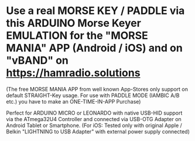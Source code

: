 Use a real MORSE KEY / PADDLE via this ARDUINO Morse Keyer EMULATION for the "MORSE MANIA" APP (Android / iOS) and on "vBAND" on https://hamradio.solutions
===============================================================================================================================
(The free MORSE MANIA APP from well known App-Stores only support on default STRAIGHT-Key usage.
For use with PADDLE MODE (IAMBIC A/B etc.) you have to make an ONE-TIME-IN-APP Purchase)

Perfect for ARDUINO MICRO or LEONARDO with native USB-HID support
via the ATmega32U4 Controller and connected via USB-OTG Adapter on Android Tablet or Smartphone.
(For iOS: Tested only with original Apple / Belkin "LIGHTNING to USB Adapter" with external power supply connected)
